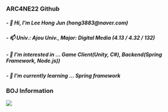   <h3> ARC4NE22 Github </h3>
  <h5> - 👋 Hi, I’m Lee Hong Jun (hong3883@naver.com) </h5>
  <h5> - 📫 Univ.: Ajou Univ., Major: Digital Media (4.13 / 4.32 / 132) </h5>
  <h5> - 👀 I’m interested in ... Game Client(Unity, C#), Backend(Spring Framework, Node.js)) </h5>
  <h5> - 🌱 I’m currently learning ... Spring framework </h5>
  
  <h3> BOJ Information </h3>
  <img align='left' src="http://mazassumnida.wtf/api/v2/generate_badge?boj=arcane22">

<!---
arcane22/arcane22 is a ✨ special ✨ repository because its `README.md` (this file) appears on your GitHub profile.
You can click the Preview link to take a look at your changes.
--->
